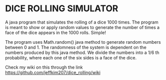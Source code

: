 # DICE ROLLING SIMULATOR 

A java program that simulates the rolling of a dice 1000 times.
The program is meant to show or apply random values to generate the number of times a face of the dice appears in the 
1000 rolls. Simple!

The program uses Math.random() java method to generate random numbers between 0 and 1.
The randomness of the system is dependent on the numbers produced by this java method. 
We divide the numbers into a 1/6 th probability, where each one of the six sides is a face of the dice.

Check my wiki on this through the link https://github.com/jeffkim207/dice_rolling/wiki
